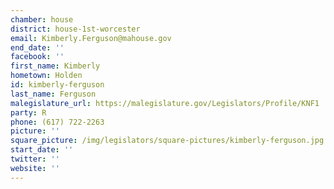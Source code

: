```yaml
---
chamber: house
district: house-1st-worcester
email: Kimberly.Ferguson@mahouse.gov
end_date: ''
facebook: ''
first_name: Kimberly
hometown: Holden
id: kimberly-ferguson
last_name: Ferguson
malegislature_url: https://malegislature.gov/Legislators/Profile/KNF1
party: R
phone: (617) 722-2263
picture: ''
square_picture: /img/legislators/square-pictures/kimberly-ferguson.jpg
start_date: ''
twitter: ''
website: ''
---
```

